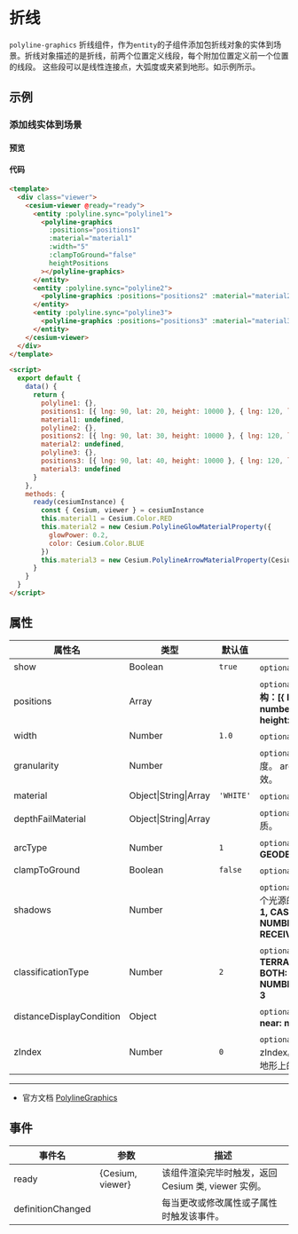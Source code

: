 # 折线

`polyline-graphics` 折线组件，作为`entity`的子组件添加包折线对象的实体到场景。折线对象描述的是折线，前两个位置定义线段，每个附加位置定义前一个位置的线段。 这些段可以是线性连接点，大弧度或夹紧到地形。如示例所示。

## 示例

### 添加线实体到场景

#### 预览

<doc-preview>
  <template>
    <div class="viewer">
      <cesium-viewer @ready="ready">
        <entity :polyline.sync="polyline1">
          <polyline-graphics :positions="positions1" :material="material1" :width="5" :clampToGround="false" heightPositions></polyline-graphics>
        </entity>
        <entity :polyline.sync="polyline2">
          <polyline-graphics :positions="positions2" :material="material2" :width="10"></polyline-graphics>
        </entity>
        <entity :polyline.sync="polyline3">
          <polyline-graphics :positions="positions3" :material="material3" :width="10"></polyline-graphics>
        </entity>
      </cesium-viewer>
    </div>
  </template>

  <script>
    export default {
      data () {
        return {
          polyline1: {},
          positions1: [{ lng: 90, lat: 20, height: 10000 }, { lng: 120, lat: 20, height: 10000 }],
          material1: undefined,
          polyline2: {},
          positions2: [{ lng: 90, lat: 30, height: 10000 }, { lng: 120, lat: 30, height: 10000 }],
          material2: undefined,
          polyline3: {},
          positions3: [],
          material3: undefined
        }
      },
      methods: {
        ready (cesiumInstance) {
          const {Cesium, viewer} = cesiumInstance
          this.material1 = Cesium.Color.RED
          this.material2 = new Cesium.PolylineGlowMaterialProperty({
            glowPower : 0.2,
            color : Cesium.Color.BLUE
          })
          this.material3 = new Cesium.PolylineArrowMaterialProperty(Cesium.Color.PURPLE)
          this.positions3 = [{ lng: 90, lat: 40, height: 10000 }, { lng: 120, lat: 40, height: 10000 }]
        }
      }
    }
  </script>
</doc-preview>

#### 代码

```html
<template>
  <div class="viewer">
    <cesium-viewer @ready="ready">
      <entity :polyline.sync="polyline1">
        <polyline-graphics
          :positions="positions1"
          :material="material1"
          :width="5"
          :clampToGround="false"
          heightPositions
        ></polyline-graphics>
      </entity>
      <entity :polyline.sync="polyline2">
        <polyline-graphics :positions="positions2" :material="material2" :width="10"></polyline-graphics>
      </entity>
      <entity :polyline.sync="polyline3">
        <polyline-graphics :positions="positions3" :material="material3" :width="10"></polyline-graphics>
      </entity>
    </cesium-viewer>
  </div>
</template>

<script>
  export default {
    data() {
      return {
        polyline1: {},
        positions1: [{ lng: 90, lat: 20, height: 10000 }, { lng: 120, lat: 20, height: 10000 }],
        material1: undefined,
        polyline2: {},
        positions2: [{ lng: 90, lat: 30, height: 10000 }, { lng: 120, lat: 30, height: 10000 }],
        material2: undefined,
        polyline3: {},
        positions3: [{ lng: 90, lat: 40, height: 10000 }, { lng: 120, lat: 40, height: 10000 }],
        material3: undefined
      }
    },
    methods: {
      ready(cesiumInstance) {
        const { Cesium, viewer } = cesiumInstance
        this.material1 = Cesium.Color.RED
        this.material2 = new Cesium.PolylineGlowMaterialProperty({
          glowPower: 0.2,
          color: Cesium.Color.BLUE
        })
        this.material3 = new Cesium.PolylineArrowMaterialProperty(Cesium.Color.PURPLE)
      }
    }
  }
</script>
```

## 属性

<!-- prettier-ignore -->
| 属性名 | 类型 | 默认值 | 描述 |
| ------------------------ | ------- | --------- | ---------------------------------------------------------------------------------------------- |
| show | Boolean | `true` | `optional` 指定线是否可显示。 |
| positions | Array | | `optional` 指定表示线条的位置数组。 **结构：[{ lng: number, lat: number, height: number },...,{ lng: number, lat: number, height: number }]** |
| width | Number | `1.0` | `optional` 指定线的宽度（像素）。 |
| granularity | Number | | `optional` 指定每个经纬度之间的采样粒度。 arcType 不是 ArcType.NONE 时有效。 |
| material | Object\|String\|Array | `'WHITE'` | `optional` 指定用于绘制线的材质。 |
| depthFailMaterial | Object\|String\|Array | | `optional` 指定用于绘制低于地形的线的材质。 |
| arcType | Number | `1` | `optional` 指定线条类型。 **NONE: 0, GEODESIC: 1, RHUMB: 2** |
| clampToGround | Boolean | `false` | `optional` 指定线是否贴地。 |
| shadows | Number | | `optional` 指定这些是否投射或接收来自每个光源的阴影。 **DISABLED: 0, ENABLED: 1, CAST_ONLY: 2, RECEIVE_ONLY: 3, NUMBER_OF_SHADOW_MODES: 4, RECEIVE_ONLY: 3** |
| classificationType | Number | `2` | `optional` 指定相机到线的距离。 **TERRAIN: 0, CESIUM_3D_TILE: 1, BOTH: 2, NUMBER_OF_CLASSIFICATION_TYPES: 3** |
| distanceDisplayCondition | Object | | `optional` 指定相机到线的距离。 **结构：{ near: number, far: number }** |
| zIndex | Number | `0` | `optional` 指定用于排序地面几何的 zIndex。 仅当`clampToGround`为真且支持地形上的折线时才有效。 |

---

- 官方文档 [PolylineGraphics](https://cesium.com/docs/cesiumjs-ref-doc/PolylineGraphics.html)

## 事件

| 事件名            | 参数             | 描述                                                |
| ----------------- | ---------------- | --------------------------------------------------- |
| ready             | {Cesium, viewer} | 该组件渲染完毕时触发，返回 Cesium 类, viewer 实例。 |
| definitionChanged |                  | 每当更改或修改属性或子属性时触发该事件。            |

